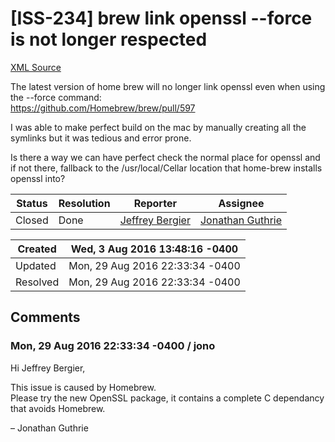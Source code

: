 # [ISS-234] brew link openssl --force is not longer respected

[XML Source](../xml/ISS-234.xml)
<p><p>The latest version of home brew will no longer link openssl even when using the --force command:<br/>
<a href="https://github.com/Homebrew/brew/pull/597" class="external-link" rel="nofollow">https://github.com/Homebrew/brew/pull/597</a></p>

<p>I was able to make perfect build on the mac by manually creating all the symlinks but it was tedious and error prone.</p>

<p>Is there a way we can have perfect check the normal place for openssl and if not there, fallback to the /usr/local/Cellar location that home-brew installs openssl into?</p></p>





Status|Resolution|Reporter|Assignee
------|----------|--------|--------
Closed|Done|[Jeffrey Bergier](jeffburg@jeffburg.com)|[Jonathan Guthrie]($jono)





Created|Wed, 3 Aug 2016 13:48:16 -0400
-------|--------------
Updated|Mon, 29 Aug 2016 22:33:34 -0400
Resolved|Mon, 29 Aug 2016 22:33:34 -0400


## Comments




### Mon, 29 Aug 2016 22:33:34 -0400 / jono 

<p><p>Hi Jeffrey Bergier,</p>

<p>This issue is caused by Homebrew.<br/>
Please try the new OpenSSL package, it contains a complete C dependancy that avoids Homebrew.</p>


<p>– Jonathan Guthrie</p></p>


